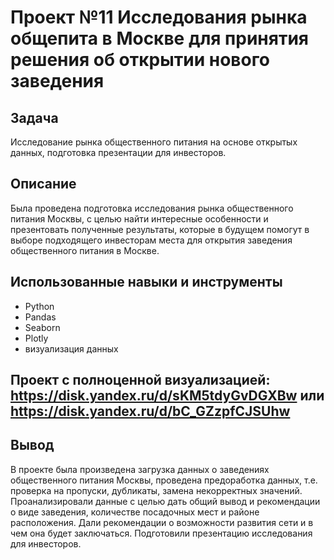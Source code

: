 # Проект №11 Исследования рынка общепита в Москве для принятия решения об открытии нового заведения
## Задача
Исследование рынка общественного питания на основе открытых данных, подготовка презентации для инвесторов.
## Описание
Была проведена подготовка исследования рынка общественного питания Москвы, с целью найти интересные особенности и презентовать полученные результаты, которые в будущем помогут в выборе подходящего инвесторам места для открытия заведения общественного питания в Москве.
## Использованные навыки и инструменты
  - Python
  - Pandas
  - Seaborn
  - Plotly
  - визуализация данных
## Проект с полноценной визуализацией: https://disk.yandex.ru/d/sKM5tdyGvDGXBw или https://disk.yandex.ru/d/bC_GZzpfCJSUhw
## Вывод
В проекте была произведена загрузка данных о заведениях общественного питания Москвы, проведена предоработка данных, т.е. проверка на пропуски, дубликаты, замена некорректных значений. Проанализировали данные с целью дать общий вывод и рекомендации о виде заведения, количестве посадочных мест и районе расположения. Дали рекомендации о возможности развития сети и в чем она будет заключаться. Подготовили презентацию исследования для инвесторов.
